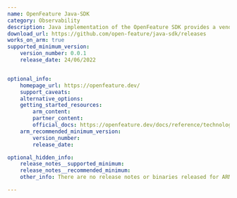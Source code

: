 ```yaml
---
name: OpenFeature Java-SDK
category: Observability
description: Java implementation of the OpenFeature SDK provides a vendor-agnostic, community-driven API for feature flagging.
download_url: https://github.com/open-feature/java-sdk/releases
works_on_arm: true
supported_minimum_version:
    version_number: 0.0.1
    release_date: 24/06/2022


optional_info:
    homepage_url: https://openfeature.dev/
    support_caveats:
    alternative_options:
    getting_started_resources:
        arm_content:
        partner_content:
        official_docs: https://openfeature.dev/docs/reference/technologies/server/java/
    arm_recommended_minimum_version:
        version_number:
        release_date:

optional_hidden_info:
    release_notes__supported_minimum:
    release_notes__recommended_minimum:
    other_info: There are no release notes or binaries released for ARM64. However, OpenFeature Java-SDK can be built from the first version(v0.0.1).

---
```

